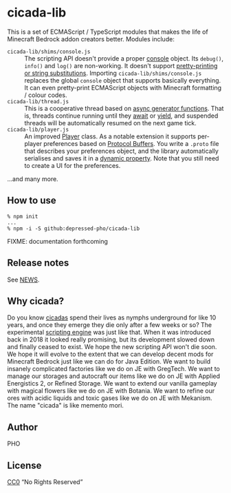 # cicada-lib

This is a set of ECMAScript / TypeScript modules that makes the life of
Minecraft Bedrock addon creators better. Modules include:

<dl>
    <dt><code>cicada-lib/shims/console.js</code></dt>
    <dd>
        The scripting API doesn't provide a proper <a href="https://developer.mozilla.org/en-US/docs/Web/API/console">console</a> object. Its <code>debug()</code>, <code>info()</code> and <code>log()</code> are non-working. It doesn't support <a href="https://developer.mozilla.org/en-US/docs/Web/API/console#outputting_text_to_the_console">pretty-printing or string substitutions</a>. Importing <code>cicada-lib/shims/console.js</code> replaces the global <code>console</code> object that supports basically everything. It can even pretty-print ECMAScript objects with Minecraft formatting / colour codes.
    </dd>
    <dt><code>cicada-lib/thread.js</code></dt>
    <dd>
        This is a cooperative thread based on <a href="https://developer.mozilla.org/en-US/docs/Web/JavaScript/Reference/Statements/async_function*">async generator functions</a>. That is, threads continue running until they <a href="https://developer.mozilla.org/en-US/docs/Web/JavaScript/Reference/Operators/await">await</a> or <a href="https://developer.mozilla.org/en-US/docs/Web/JavaScript/Reference/Operators/yield">yield</a>, and suspended threads will be automatically resumed on the next game tick.
    </dd>
    <dt><code>cicada-lib/player.js</code></dt>
    <dd>
        An improved <a href="https://learn.microsoft.com/en-us/minecraft/creator/scriptapi/minecraft/server/player">Player</a> class. As a notable extension it supports per-player preferences based on <a href="https://developers.google.com/protocol-buffers">Protocol Buffers</a>. You write a <code>.proto</code> file that describes your preferences object, and the library automatically serialises and saves it in a <a href="https://learn.microsoft.com/en-us/minecraft/creator/scriptapi/minecraft/server/dynamicpropertiesdefinition">dynamic property</a>. Note that you still need to create a UI for the preferences.
    </dd>
</dl>

...and many more.

## How to use

```shell
% npm init
...
% npm -i -S github:depressed-pho/cicada-lib
```

FIXME: documentation forthcoming

## Release notes

See [NEWS](NEWS.md).

## Why cicada?

Do you know [cicadas](https://en.wikipedia.org/wiki/Cicada) spend their
lives as nymphs underground for like 10 years, and once they emerge they
die only after a few weeks or so? The experimental [scripting
engine](https://bedrock.dev/docs/1.12.0.0/1.12.0.2/Scripting#Scripting%20System)
was just like that. When it was introduced back in 2018 it looked really
promising, but its development slowed down and finally ceased to exist. We
hope the new scripting API won't die soon. We hope it will evolve to the
extent that we can develop decent mods for Minecraft Bedrock just like we
can do for Java Edition. We want to build insanely complicated factories
like we do on JE with GregTech. We want to manage our storages and
autocraft our items like we do on JE with Applied Energistics 2, or Refined
Storage. We want to extend our vanilla gameplay with magical flowers like
we do on JE with Botania. We want to refine our ores with acidic liquids
and toxic gases like we do on JE with Mekanism. The name "cicada" is like
memento mori.

## Author

PHO

## License

[CC0](https://creativecommons.org/share-your-work/public-domain/cc0/)
“No Rights Reserved”
